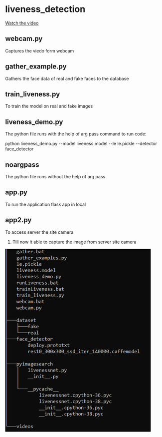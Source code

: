 # liveness_detection
[Watch the video](https://youtu.be/-TL9wrp7KoY)

## webcam.py
Captures the viedo form webcam
## gather_example.py
Gathers the face data of real and fake faces to the database
## train_liveness.py
To train the model on real and fake images
## liveness_demo.py
The python file runs with the help of arg pass
command to run code:

python liveness_demo.py --model liveness.model --le le.pickle --detector face_detector
## noargpass
The python file runs without the help of arg pass
## app.py
To run the application flask app in local
## app2.py
To access server the site camera 
1. Till now it able to capture the image from server site camera

![](Capture.PNG)



